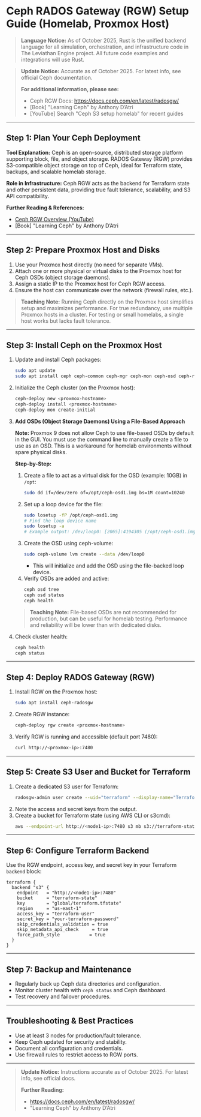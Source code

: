 # Ceph RADOS Gateway (RGW) Setup Guide (Homelab, Proxmox Host)

> **Language Notice:** As of October 2025, Rust is the unified backend language for all simulation, orchestration, and infrastructure code in The Leviathan Engine project. All future code examples and integrations will use Rust.

> **Update Notice:** Accurate as of October 2025. For latest info, see official Ceph documentation.
> 
> **For additional information, please see:**
> - Ceph RGW Docs: https://docs.ceph.com/en/latest/radosgw/
> - [Book] "Learning Ceph" by Anthony D’Atri
> - [YouTube] Search "Ceph S3 setup homelab" for recent guides

---

## Step 1: Plan Your Ceph Deployment

**Tool Explanation:**
Ceph is an open-source, distributed storage platform supporting block, file, and object storage. RADOS Gateway (RGW) provides S3-compatible object storage on top of Ceph, ideal for Terraform state, backups, and scalable homelab storage.

**Role in Infrastructure:**
Ceph RGW acts as the backend for Terraform state and other persistent data, providing true fault tolerance, scalability, and S3 API compatibility.

**Further Reading & References:**
- [Ceph RGW Overview (YouTube)](https://www.youtube.com/results?search_query=ceph+s3+setup)
- [Book] "Learning Ceph" by Anthony D’Atri

---

## Step 2: Prepare Proxmox Host and Disks

1. Use your Proxmox host directly (no need for separate VMs).
2. Attach one or more physical or virtual disks to the Proxmox host for Ceph OSDs (object storage daemons).
3. Assign a static IP to the Proxmox host for Ceph RGW access.
4. Ensure the host can communicate over the network (firewall rules, etc.).

> **Teaching Note:** Running Ceph directly on the Proxmox host simplifies setup and maximizes performance. For true redundancy, use multiple Proxmox hosts in a cluster. For testing or small homelabs, a single host works but lacks fault tolerance.

---

## Step 3: Install Ceph on the Proxmox Host

1. Update and install Ceph packages:
   ```bash
   sudo apt update
   sudo apt install ceph ceph-common ceph-mgr ceph-mon ceph-osd ceph-radosgw ceph-volume
   ```
2. Initialize the Ceph cluster (on the Proxmox host):
   ```bash
   ceph-deploy new <proxmox-hostname>
   ceph-deploy install <proxmox-hostname>
   ceph-deploy mon create-initial
   ```
3. **Add OSDs (Object Storage Daemons) Using a File-Based Approach**

   **Note:** Proxmox 9 does not allow Ceph to use file-based OSDs by default in the GUI. You must use the command line to manually create a file to use as an OSD. This is a workaround for homelab environments without spare physical disks.

   **Step-by-Step:**
   1. Create a file to act as a virtual disk for the OSD (example: 10GB) in `/opt`:
      ```bash
      sudo dd if=/dev/zero of=/opt/ceph-osd1.img bs=1M count=10240
      ```
   2. Set up a loop device for the file:
      ```bash
      sudo losetup -fP /opt/ceph-osd1.img
      # Find the loop device name
      sudo losetup -a
      # Example output: /dev/loop0: [2065]:4194305 (/opt/ceph-osd1.img)
      ```
   3. Create the OSD using ceph-volume:
      ```bash
      sudo ceph-volume lvm create --data /dev/loop0
      ```
      - This will initialize and add the OSD using the file-backed loop device.
   4. Verify OSDs are added and active:
      ```bash
      ceph osd tree
      ceph osd status
      ceph health
      ```

   > **Teaching Note:** File-based OSDs are not recommended for production, but can be useful for homelab testing. Performance and reliability will be lower than with dedicated disks.

4. Check cluster health:
   ```bash
   ceph health
   ceph status
   ```

---

## Step 4: Deploy RADOS Gateway (RGW)

1. Install RGW on the Proxmox host:
   ```bash
   sudo apt install ceph-radosgw
   ```
2. Create RGW instance:
   ```bash
   ceph-deploy rgw create <proxmox-hostname>
   ```
3. Verify RGW is running and accessible (default port 7480):
   ```bash
   curl http://<proxmox-ip>:7480
   ```

---

## Step 5: Create S3 User and Bucket for Terraform

1. Create a dedicated S3 user for Terraform:
   ```bash
   radosgw-admin user create --uid="terraform" --display-name="Terraform User"
   ```
2. Note the access and secret keys from the output.
3. Create a bucket for Terraform state (using AWS CLI or s3cmd):
   ```bash
   aws --endpoint-url http://<node1-ip>:7480 s3 mb s3://terraform-state
   ```

---

## Step 6: Configure Terraform Backend

Use the RGW endpoint, access key, and secret key in your Terraform `backend` block:
```hcl
terraform {
  backend "s3" {
    endpoint   = "http://<node1-ip>:7480"
    bucket     = "terraform-state"
    key        = "global/terraform.tfstate"
    region     = "us-east-1"
    access_key = "terraform-user"
    secret_key = "your-terraform-password"
    skip_credentials_validation = true
    skip_metadata_api_check     = true
    force_path_style           = true
  }
}
```

---

## Step 7: Backup and Maintenance

- Regularly back up Ceph data directories and configuration.
- Monitor cluster health with `ceph status` and Ceph dashboard.
- Test recovery and failover procedures.

---

## Troubleshooting & Best Practices

- Use at least 3 nodes for production/fault tolerance.
- Keep Ceph updated for security and stability.
- Document all configuration and credentials.
- Use firewall rules to restrict access to RGW ports.

---

> **Update Notice:** Instructions accurate as of October 2025. For latest info, see official docs.
> 
> **Further Reading:**
> - https://docs.ceph.com/en/latest/radosgw/
> - "Learning Ceph" by Anthony D’Atri
